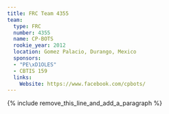 ```yaml
---
title: FRC Team 4355
team:
  type: FRC
  number: 4355
  name: CP-BOTS
  rookie_year: 2012
  location: Gomez Palacio, Durango, Mexico
  sponsors:
  - "PE\xD1OLES"
  - CBTIS 159
  links:
    Website: https://www.facebook.com/cpbots/
---
```


{% include remove_this_line_and_add_a_paragraph %}